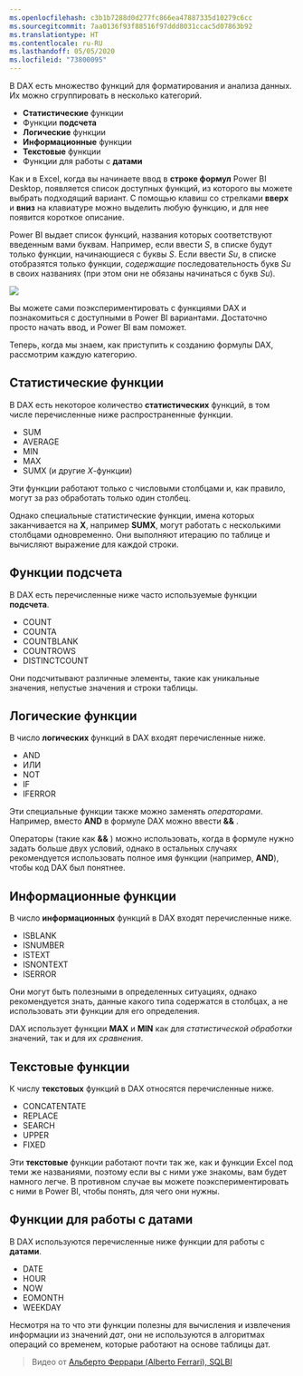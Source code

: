 ```yaml
---
ms.openlocfilehash: c3b1b7288d0d277fc866ea47887335d10279c6cc
ms.sourcegitcommit: 7aa0136f93f88516f97ddd8031ccac5d07863b92
ms.translationtype: HT
ms.contentlocale: ru-RU
ms.lasthandoff: 05/05/2020
ms.locfileid: "73800095"
---
```

В DAX есть множество функций для форматирования и анализа данных. Их можно сгруппировать в несколько категорий.

* **Статистические** функции
* Функции **подсчета**
* **Логические** функции
* **Информационные** функции
* **Текстовые** функции
* Функции для работы с **датами**

Как и в Excel, когда вы начинаете ввод в **строке формул** Power BI Desktop, появляется список доступных функций, из которого вы можете выбрать подходящий вариант. С помощью клавиш со стрелками **вверх** и **вниз** на клавиатуре можно выделить любую функцию, и для нее появится короткое описание.

Power BI выдает список функций, названия которых соответствуют введенным вами буквам. Например, если ввести *S*, в списке будут только функции, начинающиеся с буквы *S*. Если ввести *Su*, в списке отобразятся только функции, *содержащие* последовательность букв *Su* в своих названиях (при этом они не обязаны начинаться с букв *Su*).

![](media/7-3-dax-functions/dax-functions_1.png)

Вы можете сами поэкспериментировать с функциями DAX и познакомиться с доступными в Power BI вариантами. Достаточно просто начать ввод, и Power BI вам поможет.

Теперь, когда мы знаем, как приступить к созданию формулы DAX, рассмотрим каждую категорию.

## <a name="aggregation-functions"></a>Статистические функции
В DAX есть некоторое количество **статистических** функций, в том числе перечисленные ниже распространенные функции.

* SUM
* AVERAGE
* MIN
* MAX
* SUMX (и другие *X*-функции)

Эти функции работают только c числовыми столбцами и, как правило, могут за раз обработать только один столбец.

Однако специальные статистические функции, имена которых заканчивается на **X**, например **SUMX**, могут работать с несколькими столбцами одновременно. Они выполняют итерацию по таблице и вычисляют выражение для каждой строки.

## <a name="counting-functions"></a>Функции подсчета
В DAX есть перечисленные ниже часто используемые функции **подсчета**.

* COUNT
* COUNTA
* COUNTBLANK
* COUNTROWS
* DISTINCTCOUNT

Они подсчитывают различные элементы, такие как уникальные значения, непустые значения и строки таблицы.

## <a name="logical-functions"></a>Логические функции
В число **логических** функций в DAX входят перечисленные ниже.

* AND
* ИЛИ
* NOT
* IF
* IFERROR

Эти специальные функции также можно заменять *операторами*. Например, вместо **AND** в формуле DAX можно ввести **&&** .

Операторы (такие как **&&** ) можно использовать, когда в формуле нужно задать больше двух условий, однако в остальных случаях рекомендуется использовать полное имя функции (например, **AND**), чтобы код DAX был понятнее.

## <a name="information-functions"></a>Информационные функции
В число **информационных** функций в DAX входят перечисленные ниже.

* ISBLANK
* ISNUMBER
* ISTEXT
* ISNONTEXT
* ISERROR

Они могут быть полезными в определенных ситуациях, однако рекомендуется знать, данные какого типа содержатся в столбцах, а не использовать эти функции для его определения.

DAX использует функции **MAX** и **MIN** как для *статистической обработки* значений, так и для их *сравнения*.

## <a name="text-functions"></a>Текстовые функции
К числу **текстовых** функций в DAX относятся перечисленные ниже.

* CONCATENTATE
* REPLACE
* SEARCH
* UPPER
* FIXED

Эти **текстовые** функции работают почти так же, как и функции Excel под теми же названиями, поэтому если вы с ними уже знакомы, вам будет намного легче. В противном случае вы можете поэкспериментировать с ними в Power BI, чтобы понять, для чего они нужны.

## <a name="date-functions"></a>Функции для работы с датами
В DAX используются перечисленные ниже функции для работы с **датами**.

* DATE
* HOUR
* NOW
* EOMONTH
* WEEKDAY

Несмотря на то что эти функции полезны для вычисления и извлечения информации из значений *дат*, они не используются в алгоритмах операций со временем, которые работают на основе таблицы дат.

> Видео от [Альберто Феррари (Alberto Ferrari), SQLBI](https://www.sqlbi.com/learning-dax)
> 
> 

